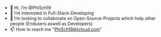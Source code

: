- 👋 Hi, I’m @PhiSch19
- 👀 I’m interested in Full-Stack-Developing
- 💞️ I’m looking to collaborate on Open-Source-Projects which help other people (Endusers aswell as Developers)
- 📫 How to reach me "PhiSch19@icloud.com"

<!---
PhiSch19/PhiSch19 is a ✨ special ✨ repository because its `README.md` (this file) appears on your GitHub profile.
You can click the Preview link to take a look at your changes.
--->
